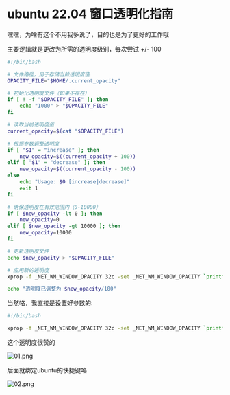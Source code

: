 # ubuntu 22.04 窗口透明化指南

嘿嘿，为啥有这个不用我多说了，目的也是为了更好的工作哦

主要逻辑就是更改为所需的透明度级别，每次尝试 +/- 100

```bash
#!/bin/bash

# 文件路径，用于存储当前透明度值
OPACITY_FILE="$HOME/.current_opacity"

# 初始化透明度文件（如果不存在）
if [ ! -f "$OPACITY_FILE" ]; then
    echo "1000" > "$OPACITY_FILE"
fi

# 读取当前透明度值
current_opacity=$(cat "$OPACITY_FILE")

# 根据参数调整透明度
if [ "$1" = "increase" ]; then
    new_opacity=$((current_opacity + 100))
elif [ "$1" = "decrease" ]; then
    new_opacity=$((current_opacity - 100))
else
    echo "Usage: $0 [increase|decrease]"
    exit 1
fi

# 确保透明度在有效范围内（0-10000）
if [ $new_opacity -lt 0 ]; then
    new_opacity=0
elif [ $new_opacity -gt 10000 ]; then
    new_opacity=10000
fi

# 更新透明度文件
echo $new_opacity > "$OPACITY_FILE"

# 应用新的透明度
xprop -f _NET_WM_WINDOW_OPACITY 32c -set _NET_WM_WINDOW_OPACITY `printf 0x%x $((0xfffffff * $new_opacity / 100))`

echo "透明度已调整为 $new_opacity/100"
```

当然咯，我直接是设置好参数的:

```bash
#!/bin/bash

xprop -f _NET_WM_WINDOW_OPACITY 32c -set _NET_WM_WINDOW_OPACITY `printf 0x%x $((0xfffffff * 290 / 100))`
```

这个透明度很赞的

![01.png](https://s2.loli.net/2025/01/09/JSK7iINOEgFDnUA.png)

后面就绑定ubuntu的快捷键咯

![02.png](https://s2.loli.net/2025/01/09/iuVrOkTm13jSlxM.png)

